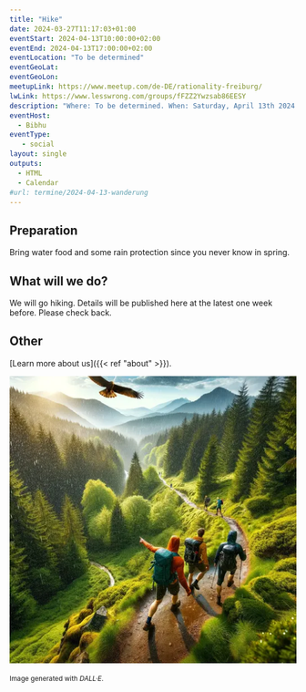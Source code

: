 ```yaml
---
title: "Hike"
date: 2024-03-27T11:17:03+01:00
eventStart: 2024-04-13T10:00:00+02:00
eventEnd: 2024-04-13T17:00:00+02:00
eventLocation: "To be determined"
eventGeoLat:
eventGeoLon:
meetupLink: https://www.meetup.com/de-DE/rationality-freiburg/
lwLink: https://www.lesswrong.com/groups/fFZZ2Ywzsab86EESY
description: "Where: To be determined. When: Saturday, April 13th 2024 at 10:00 hours CEST."
eventHost:
  - Bibhu
eventType:
   - social
layout: single
outputs:
  - HTML
  - Calendar
#url: termine/2024-04-13-wanderung
---
```


## Preparation

Bring water food and some rain protection since you never know in spring.


## What will we do?

We will go hiking. Details will be published here at the latest one week
before. Please check back.


## Other

[Learn more about us]({{< ref "about" >}}).

![People hiking in the Black Forest](cover.webp "People hiking in the Black Forest")

<small>Image generated with _DALL·E_.</small>
